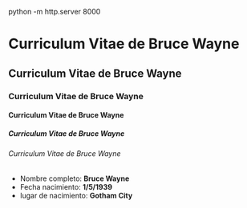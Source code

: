 python -m http.server 8000
<!DOCTYPE.html>
<head>
<meta charset="utf-8"/>
<title> Curriculum Vitae de Bruce Wayne </title>
</head>
<body>
<h1> Curriculum Vitae de Bruce Wayne </H1>
<h2> Curriculum Vitae de Bruce Wayne </H2>
<h3> Curriculum Vitae de Bruce Wayne </H3>
<h4> Curriculum Vitae de Bruce Wayne </H4>
<h5> Curriculum Vitae de Bruce Wayne </H5>
<h6> Curriculum Vitae de Bruce Wayne </H6>
<ul>
<li>Nombre completo: <strong>Bruce Wayne</strong></li>
<li>Fecha nacimiento: <strong> 1/5/1939</strong></li>
<li>lugar de nacimiento: <strong> Gotham City </strong></li>
</ul>
</body>
</html>
